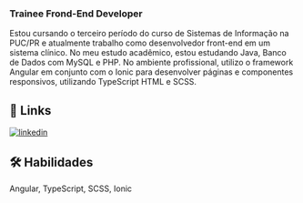 
### Trainee Frond-End Developer
Estou cursando o terceiro período do curso de Sistemas de Informação na PUC/PR e atualmente trabalho como desenvolvedor front-end em um sistema clínico. No meu estudo acadêmico, estou estudando Java, Banco de Dados com MySQL e PHP. No ambiente profissional, utilizo o framework Angular em conjunto com o Ionic para desenvolver páginas e componentes responsivos, utilizando TypeScript HTML e SCSS.



## 🔗 Links
[![linkedin](https://img.shields.io/badge/linkedin-0A66C2?style=for-the-badge&logo=linkedin&logoColor=white)](hhttps://www.linkedin.com/in/murilomayer)


## 🛠 Habilidades
Angular, TypeScript, SCSS, Ionic 

